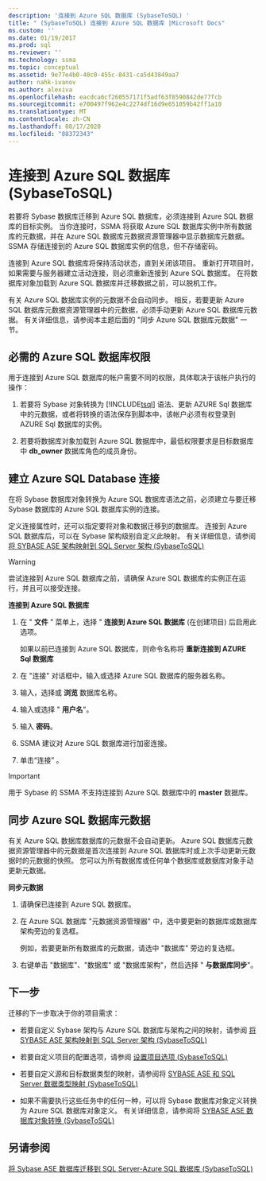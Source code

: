 ```yaml
---
description: '连接到 Azure SQL 数据库 (SybaseToSQL) '
title: " (SybaseToSQL) 连接到 Azure SQL 数据库 |Microsoft Docs"
ms.custom: ''
ms.date: 01/19/2017
ms.prod: sql
ms.reviewer: ''
ms.technology: ssma
ms.topic: conceptual
ms.assetid: 9e77e4b0-40c0-455c-8431-ca5d43849aa7
author: nahk-ivanov
ms.author: alexiva
ms.openlocfilehash: eacdca6cf260557171f5adf63f8590842de77fcb
ms.sourcegitcommit: e700497f962e4c2274df16d9e651059b42ff1a10
ms.translationtype: MT
ms.contentlocale: zh-CN
ms.lasthandoff: 08/17/2020
ms.locfileid: "88372343"
---
```

# <a name="connecting-to-azure-sql-database-sybasetosql"></a>连接到 Azure SQL 数据库 (SybaseToSQL) 
若要将 Sybase 数据库迁移到 Azure SQL 数据库，必须连接到 Azure SQL 数据库的目标实例。 当你连接时，SSMA 将获取 Azure SQL 数据库实例中所有数据库的元数据，并在 Azure SQL 数据库元数据资源管理器中显示数据库元数据。 SSMA 存储连接到的 Azure SQL 数据库实例的信息，但不存储密码。  
  
连接到 Azure SQL 数据库将保持活动状态，直到关闭该项目。 重新打开项目时，如果需要与服务器建立活动连接，则必须重新连接到 Azure SQL 数据库。 在将数据库对象加载到 Azure SQL 数据库并迁移数据之前，可以脱机工作。  
  
有关 Azure SQL 数据库实例的元数据不会自动同步。 相反，若要更新 Azure SQL 数据库元数据资源管理器中的元数据，必须手动更新 Azure SQL 数据库元数据。 有关详细信息，请参阅本主题后面的 "同步 Azure SQL 数据库元数据" 一节。  
  
## <a name="required-azure-sql-database-permissions"></a>必需的 Azure SQL 数据库权限  
用于连接到 Azure SQL 数据库的帐户需要不同的权限，具体取决于该帐户执行的操作：  
  
1.  若要将 Sybase 对象转换为 [!INCLUDE[tsql](../../includes/tsql-md.md)] 语法、更新 AZURE Sql 数据库中的元数据，或者将转换的语法保存到脚本中，该帐户必须有权登录到 AZURE Sql 数据库的实例。  
  
2.  若要将数据库对象加载到 Azure SQL 数据库中，最低权限要求是目标数据库中  **db_owner** 数据库角色的成员身份。  
  
## <a name="establishing-an-azure-sql-database-connection"></a>建立 Azure SQL Database 连接  
在将 Sybase 数据库对象转换为 Azure SQL 数据库语法之前，必须建立与要迁移 Sybase 数据库的 Azure SQL 数据库实例的连接。  
  
定义连接属性时，还可以指定要将对象和数据迁移到的数据库。 连接到 Azure SQL 数据库后，可以在 Sybase 架构级别自定义此映射。 有关详细信息，请参阅 [将 SYBASE ASE 架构映射到 SQL Server 架构 &#40;SybaseToSQL&#41;](../../ssma/sybase/mapping-sybase-ase-schemas-to-sql-server-schemas-sybasetosql.md)  
  
> [!WARNING]  
> 尝试连接到 Azure SQL 数据库之前，请确保 Azure SQL 数据库的实例正在运行，并且可以接受连接。  
  
**连接到 Azure SQL 数据库**  
  
1.  在 " **文件** " 菜单上，选择 " **连接到 Azure SQL 数据库** (在创建项目) 后启用此选项。  
  
    如果以前已连接到 Azure SQL 数据库，则命令名称将 **重新连接到 AZURE Sql 数据库**  
  
2.  在 "连接" 对话框中，输入或选择 Azure SQL 数据库的服务器名称。  
  
3.  输入，选择或 **浏览** 数据库名称。  
  
4.  输入或选择 " **用户名**"。  
  
5.  输入 **密码**。  
  
6.  SSMA 建议对 Azure SQL 数据库进行加密连接。  
  
7.  单击“连接”  。  
  
> [!IMPORTANT]  
> 用于 Sybase 的 SSMA 不支持连接到 Azure SQL 数据库中的 **master** 数据库。  
  
## <a name="synchronizing-azure-sql-database-metadata"></a>同步 Azure SQL 数据库元数据  
有关 Azure SQL 数据库数据库的元数据不会自动更新。 Azure SQL 数据库元数据资源管理器中的元数据是首次连接到 Azure SQL 数据库时或上次手动更新元数据时的元数据的快照。 您可以为所有数据库或任何单个数据库或数据库对象手动更新元数据。  
  
**同步元数据**  
  
1.  请确保已连接到 Azure SQL 数据库。  
  
2.  在 Azure SQL 数据库 "元数据资源管理器" 中，选中要更新的数据库或数据库架构旁边的复选框。  
  
    例如，若要更新所有数据库的元数据，请选中 "数据库" 旁边的复选框。  
  
3.  右键单击 "数据库"、"数据库" 或 "数据库架构"，然后选择 " **与数据库同步**"。  
  
## <a name="next-step"></a>下一步  
迁移的下一步取决于你的项目需求：  
  
-   若要自定义 Sybase 架构与 Azure SQL 数据库与架构之间的映射，请参阅 [将 SYBASE ASE 架构映射到 SQL Server 架构 &#40;SybaseToSQL&#41;](../../ssma/sybase/mapping-sybase-ase-schemas-to-sql-server-schemas-sybasetosql.md)  
  
-   若要自定义项目的配置选项，请参阅 [设置项目选项 &#40;SybaseToSQL&#41;](../../ssma/sybase/setting-project-options-sybasetosql.md)  
  
-   若要自定义源和目标数据类型的映射，请参阅将 [SYBASE ASE 和 SQL Server 数据类型映射 &#40;SybaseToSQL&#41;](../../ssma/sybase/mapping-sybase-ase-and-sql-server-data-types-sybasetosql.md)  
  
-   如果不需要执行这些任务中的任何一种，可以将 Sybase 数据库对象定义转换为 Azure SQL 数据库对象定义。 有关详细信息，请参阅将 [SYBASE ASE 数据库对象转换 &#40;SybaseToSQL&#41;](../../ssma/sybase/converting-sybase-ase-database-objects-sybasetosql.md)  
  
## <a name="see-also"></a>另请参阅  
[将 Sybase ASE 数据库迁移到 SQL Server-Azure SQL 数据库 &#40;SybaseToSQL&#41;](../../ssma/sybase/migrating-sybase-ase-databases-to-sql-server-azure-sql-db-sybasetosql.md)  
  
